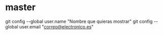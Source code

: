 # master

git config --global user.name "Nombre que quieras mostrar"
git config --global user.email "correo@electronico.es"
